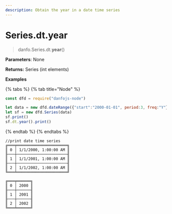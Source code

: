 ```yaml
---
description: Obtain the year in a date time series
---
```


# Series.dt.year

> danfo.Series.dt.**year**()&#x20;

**Parameters**: None

**Returns:** Series (int elements)

**Examples**

{% tabs %}
{% tab title="Node" %}
```javascript
const dfd = require("danfojs-node")

let data = new dfd.dateRange({"start":"2000-01-01", period:3, freq:"Y"})
let sf = new dfd.Series(data)
sf.print()
sf.dt.year().print()
```
{% endtab %}
{% endtabs %}

```
//print date time series
╔═══╤══════════════════════╗
║ 0 │ 1/1/2000, 1:00:00 AM ║
╟───┼──────────────────────╢
║ 1 │ 1/1/2001, 1:00:00 AM ║
╟───┼──────────────────────╢
║ 2 │ 1/1/2002, 1:00:00 AM ║
╚═══╧══════════════════════╝

╔═══╤══════╗
║ 0 │ 2000 ║
╟───┼──────╢
║ 1 │ 2001 ║
╟───┼──────╢
║ 2 │ 2002 ║
╚═══╧══════╝
```
